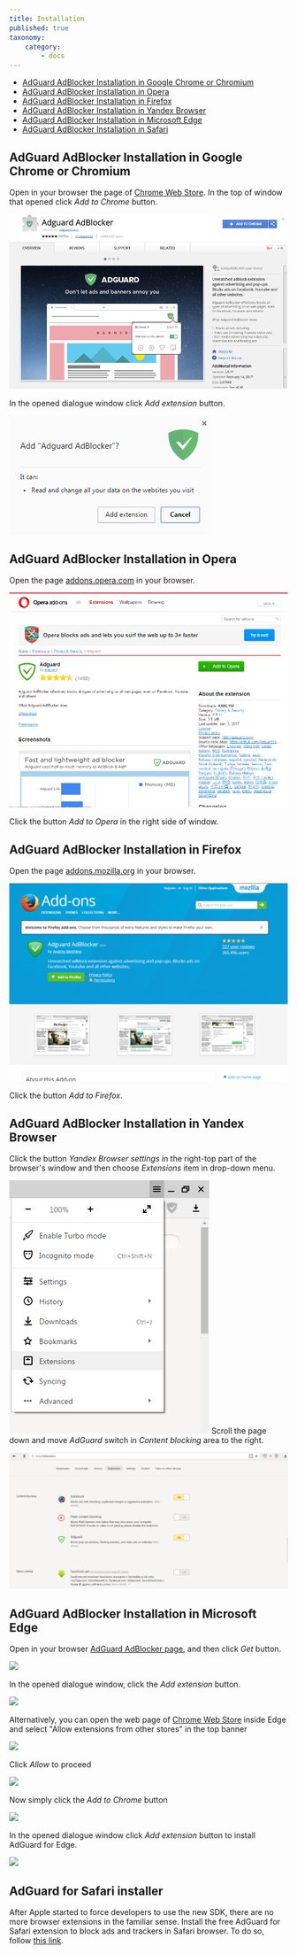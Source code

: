 ```yaml
---
title: Installation
published: true
taxonomy:
    category:
        - docs
---
```


* <a href="#t1">AdGuard AdBlocker Installation in Google Chrome or Chromium</a>
* <a href="#t2">AdGuard AdBlocker Installation in Opera</a>
* <a href="#t3">AdGuard AdBlocker Installation in Firefox</a>
* <a href="#t4">AdGuard AdBlocker Installation in Yandex Browser</a>
* <a href="#t5">AdGuard AdBlocker Installation in Microsoft Edge</a>
* <a href="#t6">AdGuard AdBlocker Installation in Safari</a>

<a name="t1"></a>
##  AdGuard AdBlocker Installation in Google Chrome or Chromium

Open in your browser the page of [Chrome Web Store](https://agrd.io/extension_chrome). In the top of window that opened click _Add to Chrome_ button. 

![](Chrome_01_EN.png)

In the opened dialogue window click _Add extension_ button.

![](Chrome_02_en.png)

<a name="t2"></a>
## AdGuard AdBlocker Installation in Opera

Open the page [addons.opera.com](https://agrd.io/extension_opera) in your browser.

![](Opera_01_EN.png)

Click the button _Add to Opera_ in the right side of window.

<a name="t3"></a>
## AdGuard AdBlocker Installation in Firefox

Open the page [addons.mozilla.org](https://agrd.io/extension_firefox) in your browser.

![](Firefox_01_EN.png)

Click the button _Add to Firefox_.

<a name="t4"></a>
## AdGuard AdBlocker Installation in Yandex Browser

Click the button _Yandex Browser settings_ in the right-top part of the browser's window and then choose _Extensions_ item in drop-down menu.

![](Yandex_01_EN.png)
Scroll the page down and move _AdGuard_ switch in _Content blocking_ area to the right. 


![](Yandex_02_EN.png)

<a name="t5"></a>
## AdGuard AdBlocker Installation in Microsoft Edge

Open in your browser [AdGuard AdBlocker page](https://agrd.io/extension_edge), and then click _Get_ button. 

![](![Edge_01_EN](https://user-images.githubusercontent.com/44458180/214025520-007f3fc6-e2d5-4204-ab5c-9eae036cf640.jpg))

In the opened dialogue window, click the _Add extension_ button.

![](![Edge_02_EN](https://user-images.githubusercontent.com/44458180/214025642-8ad5101b-2554-46df-a2a7-5b5d037b42ad.jpg))

Alternatively, you can open the web page of [Chrome Web Store](https://agrd.io/extension_chrome) inside Edge and select "Allow extensions from other stores" in the top banner

![](![Edge_03_EN](https://user-images.githubusercontent.com/44458180/214025639-f46947b4-ab46-4a37-b84a-105c46f89a1c.jpg))

Click _Allow_ to proceed

![](![Edge_04_EN](https://user-images.githubusercontent.com/44458180/214025635-59e1c377-45f6-4755-8c9a-21beeab1d4bf.jpg))

Now simply click the _Add to Chrome_ button 

![](![Edge_05_EN](https://user-images.githubusercontent.com/44458180/214025652-84b0d6df-108b-4791-8036-8d1d16a40344.jpg))

In the opened dialogue window click _Add extension_ button to install AdGuard for Edge. 

![](![Edge_06_EN](https://user-images.githubusercontent.com/44458180/214025650-ef1ebcce-0085-4691-889f-3055e47ee295.jpg))

<a name="t6"></a>
## AdGuard for Safari installer

After Apple started to force developers to use the new SDK, there are no more browser extensions in the familiar sense. Install the free AdGuard for Safari extension to block ads and trackers in Safari browser. To do so, follow [this link](https://agrd.io/safari_release).
